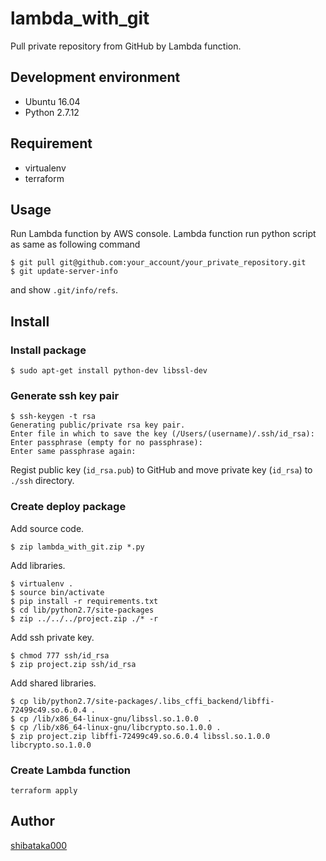 # lambda\_with\_git

Pull private repository from GitHub by Lambda function.

## Development environment
- Ubuntu 16.04
- Python 2.7.12

## Requirement
- virtualenv
- terraform

## Usage
Run Lambda function by AWS console.
Lambda function run python script as same as following command

```
$ git pull git@github.com:your_account/your_private_repository.git
$ git update-server-info
```

and show `.git/info/refs`.

## Install

### Install package
```
$ sudo apt-get install python-dev libssl-dev
```

### Generate ssh key pair
```
$ ssh-keygen -t rsa
Generating public/private rsa key pair.
Enter file in which to save the key (/Users/(username)/.ssh/id_rsa):
Enter passphrase (empty for no passphrase):
Enter same passphrase again:
```

Regist public key (`id_rsa.pub`) to GitHub and move private key (`id_rsa`) to `./ssh` directory.

### Create deploy package
Add source code.

```
$ zip lambda_with_git.zip *.py
```

Add libraries.

```
$ virtualenv .
$ source bin/activate
$ pip install -r requirements.txt
$ cd lib/python2.7/site-packages
$ zip ../../../project.zip ./* -r
```

Add ssh private key.

```
$ chmod 777 ssh/id_rsa
$ zip project.zip ssh/id_rsa
```

Add shared libraries.

```
$ cp lib/python2.7/site-packages/.libs_cffi_backend/libffi-72499c49.so.6.0.4 .
$ cp /lib/x86_64-linux-gnu/libssl.so.1.0.0  .
$ cp /lib/x86_64-linux-gnu/libcrypto.so.1.0.0 .
$ zip project.zip libffi-72499c49.so.6.0.4 libssl.so.1.0.0 libcrypto.so.1.0.0
```

### Create Lambda function
```
terraform apply
```

## Author
[shibataka000](https://github.com/shibataka000)
